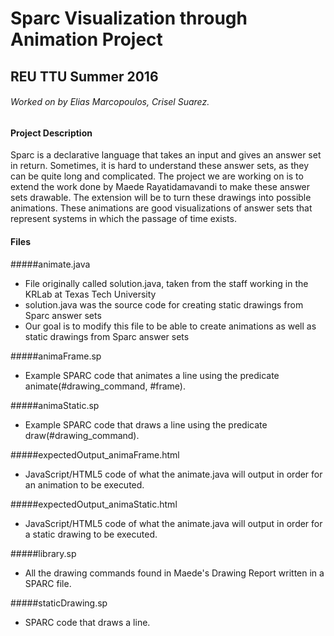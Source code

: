 # Sparc Visualization through Animation Project
## REU TTU Summer 2016
###### Worked on by Elias Marcopoulos, Crisel Suarez.

#### Project Description
Sparc is a declarative language that takes an input and gives an answer set in return. Sometimes, it is hard to understand these answer sets, as they can be quite long and complicated. The project we are working on is to extend the work done by Maede Rayatidamavandi to make these answer sets drawable. The extension will be to turn these drawings into possible animations. These animations are good visualizations of answer sets that represent systems in which the passage of time exists.

#### Files
#####animate.java
- File originally called solution.java, taken from the staff working in the KRLab at Texas Tech University
- solution.java was the source code for creating static drawings from Sparc answer sets
- Our goal is to modify this file to be able to create animations as well as static drawings from Sparc answer sets

#####animaFrame.sp
- Example SPARC code that animates a line using the predicate animate(#drawing_command, #frame).

#####animaStatic.sp
- Example SPARC code that draws a line using the predicate draw(#drawing_command).

#####expectedOutput_animaFrame.html
- JavaScript/HTML5 code of what the animate.java will output in order for an animation to be executed. 

#####expectedOutput_animaStatic.html
- JavaScript/HTML5 code of what the animate.java will output in order for a static drawing to be executed.

#####library.sp
- All the drawing commands found in Maede's Drawing Report written in a SPARC file.

#####staticDrawing.sp
- SPARC code that draws a line. 
